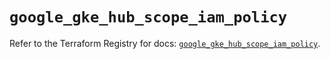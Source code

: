 # `google_gke_hub_scope_iam_policy`

Refer to the Terraform Registry for docs: [`google_gke_hub_scope_iam_policy`](https://registry.terraform.io/providers/hashicorp/google-beta/6.11.1/docs/resources/google_gke_hub_scope_iam_policy).
